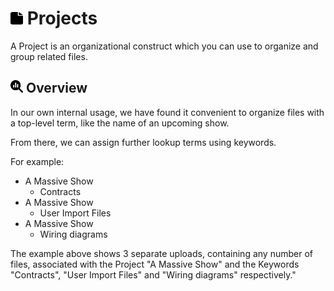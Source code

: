 # <img src="https://raw.githubusercontent.com/vishaldhole173/pro-stream-documentation/main/fontawesome/svgs/solid/file.svg" width="20" height="20"> Projects

A Project is an organizational construct which you can use to organize and group related files.

## <img src="https://raw.githubusercontent.com/vishaldhole173/pro-stream-documentation/main/fontawesome/svgs/solid/magnifying-glass-chart.svg" width="20" height="20"> Overview

In our own internal usage, we have found it convenient to organize files with a top-level term, like the name of an upcoming show.

From there, we can assign further lookup terms using keywords.

For example:

- A Massive Show
  - Contracts
- A Massive Show
  - User Import Files
- A Massive Show
  - Wiring diagrams

The example above shows 3 separate uploads, containing any number of files, associated with the Project "A Massive Show" and the Keywords "Contracts", "User Import Files" and "Wiring diagrams" respectively."



